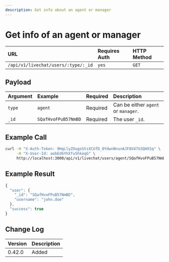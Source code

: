 ```yaml
---
description: Get info about an agent or manager
---
```


# Get info of an agent or manager

| URL | Requires Auth | HTTP Method |
| :--- | :--- | :--- |
| `/api/v1/livechat/users/:type/:_id` | `yes` | `GET` |

## Payload

| Argument | Example | Required | Description |
| :--- | :--- | :--- | :--- |
| `type` | `agent` | Required | Can be either `agent` or `manager`. |
| `_id` | `SQafHvoFPuB57NmBD` | Required | The user `_id`. |

## Example Call

```bash
curl -H "X-Auth-Token: 9HqLlyZOugoStsXCUfD_0YdwnNnunAJF8V47U3QHXSq" \
     -H "X-User-Id: aobEdbYhXfu5hkeqG" \
     http://localhost:3000/api/v1/livechat/users/agent/SQafHvoFPuB57NmBD
```

## Example Result

```javascript
{
  "user": {
    "_id": "SQafHvoFPuB57NmBD",
    "username": "john.doe"
  },
  "success": true
}
```

## Change Log

| Version | Description |
| :--- | :--- |
| 0.42.0 | Added |

## 

